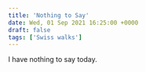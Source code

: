 ```yaml
---
title: 'Nothing to Say'
date: Wed, 01 Sep 2021 16:25:00 +0000
draft: false
tags: ['Swiss walks']
---
```


I have nothing to say today.